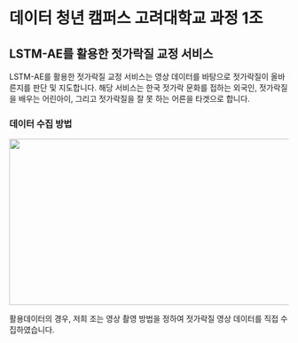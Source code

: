 # 데이터 청년 캠퍼스 고려대학교 과정 1조
## LSTM-AE를 활용한 젓가락질 교정 서비스

LSTM-AE를 활용한 젓가락질 교정 서비스는 영상 데이터를 바탕으로 젓가락질이 올바른지를 판단 및 지도합니다. 해당 서비스는 한국 젓가락 문화를 접하는 외국인, 젓가락질을 배우는 어린아이, 그리고 젓가락질을 잘 못 하는 어른을 타겟으로 합니다.

### 데이터 수집 방법

<img src="https://user-images.githubusercontent.com/87642864/131116062-73ceb2dc-3dfd-4daf-b785-4686ca72a909.PNG"  width="600" height="300">

활용데이터의 경우, 저희 조는 영상 촬영 방법을 정하여 젓가락질 영상 데이터를 직접 수집하였습니다. 
